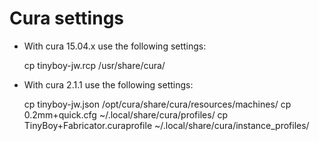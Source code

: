 Cura settings
=============

* With cura 15.04.x use the following settings:

    cp tinyboy-jw.rcp /usr/share/cura/

* With cura 2.1.1 use the following settings:

    cp tinyboy-jw.json /opt/cura/share/cura/resources/machines/
    cp 0.2mm+quick.cfg ~/.local/share/cura/profiles/
    cp TinyBoy+Fabricator.curaprofile ~/.local/share/cura/instance_profiles/

